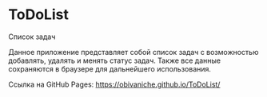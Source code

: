 # ToDoList
Список задач

Данное приложение представляет собой список задач с возможностью добавлять, удалять и менять статус задач. Также все данные сохраняются в браузере для дальнейшего использования.


Ссылка на GitHub Pages: https://obivaniche.github.io/ToDoList/
